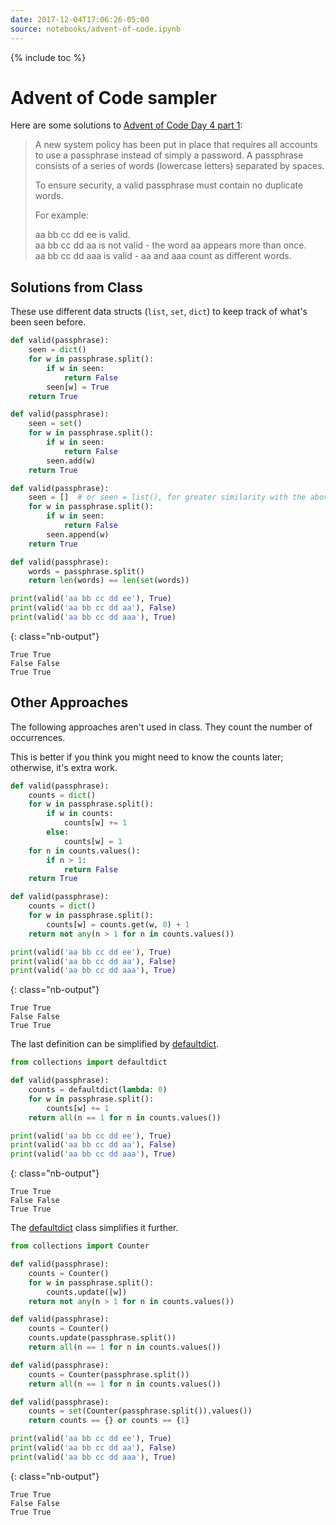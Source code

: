 ```yaml
---
date: 2017-12-04T17:06:26-05:00
source: notebooks/advent-of-code.ipynb
---
```


{% include toc %}


# Advent of Code sampler

Here are some solutions to [Advent of Code Day 4 part 1](http://adventofcode.com/2017/day/4):

> A new system policy has been put in place that requires all accounts to use a passphrase instead of simply a password. A passphrase consists of a series of words (lowercase letters) separated by spaces.
>
> To ensure security, a valid passphrase must contain no duplicate words.
>
> For example:
>
> aa bb cc dd ee is valid.<br/>
> aa bb cc dd aa is not valid - the word aa appears more than once.<br/>
> aa bb cc dd aaa is valid - aa and aaa count as different words.

## Solutions from Class

These use different data structs (`list`, `set`, `dict`) to keep track of what's been seen before.


```python
def valid(passphrase):
    seen = dict()
    for w in passphrase.split():
        if w in seen:
            return False
        seen[w] = True
    return True

def valid(passphrase):
    seen = set()
    for w in passphrase.split():
        if w in seen:
            return False
        seen.add(w)
    return True

def valid(passphrase):
    seen = []  # or seen = list(), for greater similarity with the above
    for w in passphrase.split():
        if w in seen:
            return False
        seen.append(w)
    return True

def valid(passphrase):
    words = passphrase.split()
    return len(words) == len(set(words))

print(valid('aa bb cc dd ee'), True)
print(valid('aa bb cc dd aa'), False)
print(valid('aa bb cc dd aaa'), True)
```

{: class="nb-output"}

    True True
    False False
    True True



## Other Approaches

The following approaches aren't used in class. They count the number of occurrences.

This is better if you think you might need to know the counts later; otherwise, it's extra work.


```python
def valid(passphrase):
    counts = dict()
    for w in passphrase.split():
        if w in counts:
            counts[w] += 1
        else:
            counts[w] = 1
    for n in counts.values():
        if n > 1:
            return False
    return True

def valid(passphrase):
    counts = dict()
    for w in passphrase.split():
        counts[w] = counts.get(w, 0) + 1
    return not any(n > 1 for n in counts.values())

print(valid('aa bb cc dd ee'), True)
print(valid('aa bb cc dd aa'), False)
print(valid('aa bb cc dd aaa'), True)
```

{: class="nb-output"}

    True True
    False False
    True True



The last definition can be simplified by [defaultdict](https://docs.python.org/3/library/collections.html).


```python
from collections import defaultdict

def valid(passphrase):
    counts = defaultdict(lambda: 0)
    for w in passphrase.split():
        counts[w] += 1
    return all(n == 1 for n in counts.values())

print(valid('aa bb cc dd ee'), True)
print(valid('aa bb cc dd aa'), False)
print(valid('aa bb cc dd aaa'), True)
```

{: class="nb-output"}

    True True
    False False
    True True



The [defaultdict](https://docs.python.org/3/library/collections.html) class simplifies it further.


```python
from collections import Counter

def valid(passphrase):
    counts = Counter()
    for w in passphrase.split():
        counts.update([w])
    return not any(n > 1 for n in counts.values())

def valid(passphrase):
    counts = Counter()
    counts.update(passphrase.split())
    return all(n == 1 for n in counts.values())

def valid(passphrase):
    counts = Counter(passphrase.split())
    return all(n == 1 for n in counts.values())

def valid(passphrase):
    counts = set(Counter(passphrase.split()).values())
    return counts == {} or counts == {1}

print(valid('aa bb cc dd ee'), True)
print(valid('aa bb cc dd aa'), False)
print(valid('aa bb cc dd aaa'), True)
```

{: class="nb-output"}

    True True
    False False
    True True


